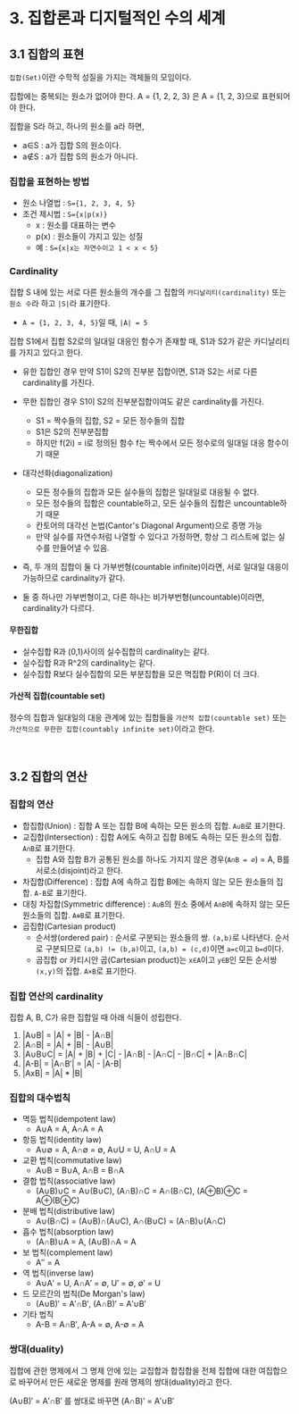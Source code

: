 # 3. 집합론과 디지털적인 수의 세계

## 3.1 집합의 표현

`집합(Set)`이란 수학적 성질을 가지는 객체들의 모임이다.

집합에는 중복되는 원소가 없어야 한다. A = {1, 2, 2, 3} 은 A = {1, 2, 3}으로 표현되어야 한다.

집합을 S라 하고, 하나의 원소를 a라 하면,

- a∈S : a가 집합 S의 원소이다.
- a∉S : a가 집합 S의 원소가 아니다.

### 집합을 표현하는 방법

- 원소 나열법 : `S={1, 2, 3, 4, 5}`
- 조건 제시법 : `S={x|p(x)}`
  - x : 원소를 대표하는 변수
  - p(x) : 원소들이 가지고 있는 성질
  - 예 : `S={x|x는 자연수이고 1 < x < 5}`

### Cardinality

집합 S 내에 있는 서로 다른 원소들의 개수를 그 집합의 `카디날리티(cardinality)` 또는 `원소 수`라 하고 `|S|`라 표기한다.

- `A = {1, 2, 3, 4, 5}`일 때, `|A| = 5`

집합 S1에서 집합 S2로의 일대일 대응인 함수가 존재할 때, S1과 S2가 같은 카디날리티를 가지고 있다고 한다.

- 유한 집합인 경우 만약 S1이 S2의 진부분 집합이면, S1과 S2는 서로 다른 cardinality를 가진다.
- 무한 집합인 경우 S1이 S2의 진부분집합이여도 같은 cardinality를 가진다.
  - S1 = 짝수들의 집합, S2 = 모든 정수들의 집합
  - S1은 S2의 진부분집합
  - 하지만 f(2i) = i로 정의된 함수 f는 짝수에서 모든 정수로의 일대일 대응 함수이기 때문
- 대각선화(diagonalization)

  - 모든 정수들의 집합과 모든 실수들의 집합은 일대일로 대응될 수 없다.
  - 모든 정수들의 집합은 countable하고, 모든 실수들의 집합은 uncountable하기 때문
  - 칸토어의 대각선 논법(Cantor's Diagonal Argument)으로 증명 가능
  - 만약 실수를 자연수처럼 나열할 수 있다고 가정하면, 항상 그 리스트에 없는 실수를 만들어낼 수 있음.

- 즉, 두 개의 집합이 둘 다 가부번형(countable infinite)이라면, 서로 일대일 대응이 가능하므로 cardinality가 같다.
- 둘 중 하나만 가부번형이고, 다른 하나는 비가부번형(uncountable)이라면, cardinality가 다르다.

#### 무한집합

- 실수집합 R과 (0,1)사이의 실수집합의 cardinality는 같다.
- 실수집합 R과 R^2의 cardinality는 같다.
- 실수집합 R보다 실수집합의 모든 부분집합을 모은 멱집합 P(R)이 더 크다.

#### 가산적 집합(countable set)

정수의 집합과 일대일의 대응 관계에 있는 집합들을 `가산적 집합(countable set)` 또는 `가산적으로 무한한 집합(countably infinite set)`이라고 한다.

<br/>

## 3.2 집합의 연산

### 집합의 연산

- 합집합(Union) : 집합 A 또는 집합 B에 속하는 모든 원소의 집합. `A∪B`로 표기한다.
- 교집합(Intersection) : 집합 A에도 속하고 집합 B에도 속하는 모든 원소의 집합. `A∩B`로 표기한다.
  - 집합 A와 집합 B가 공통된 원소를 하나도 가지지 않은 경우(`A∩B = ∅`) = A, B를 서로소(disjoint)라고 한다.
- 차집합(Difference) : 집합 A에 속하고 집합 B에는 속하지 않는 모든 원소들의 집합. `A-B`로 표기한다.
- 대칭 차집합(Symmetric difference) : `A∪B`의 원소 중에서 `A∩B`에 속하지 않는 모든 원소들의 집합. `A⊕B`로 표기한다.
- 곱집합(Cartesian product)
  - 순서쌍(ordered pair) : 순서로 구분되는 원소들의 쌍. `(a,b)`로 나타낸다. 순서로 구분되므로 `(a,b) != (b,a)`이고, `(a,b) = (c,d)`이면 `a=c`이고 `b=d`이다.
  - 곱집합 or 카티시안 곱(Cartesian product)는 `x∈A`이고 `y∈B`인 모든 순서쌍 `(x,y)`의 집합. `A×B`로 표기한다.

### 집합 연산의 cardinality

집합 A, B, C가 유한 집합일 때 아래 식들이 성립한다.

  1. |A∪B| = |A| + |B| - |A∩B|
  2. |A∩B| = |A| + |B| - |A∪B|
  3. |A∪B∪C| = |A| + |B| + |C| - |A∩B| - |A∩C| - |B∩C| + |A∩B∩C|
  4. |A-B| = |A∩B′| = |A| - |A-B|
  5. |AxB| = |A| * |B|

### 집합의 대수법칙

- 멱등 법칙(idempotent law)
  - A∪A = A, A∩A = A
- 항등 법칙(identity law)
  - A∪∅ = A, A∩∅ = ∅, A∪U = U, A∩U = A
- 교환 법칙(commutative law)
  - A∪B = B∪A, A∩B = B∩A
- 결합 법칙(associative law)
  - (A∪B)∪C = A∪(B∪C), (A∩B)∩C = A∩(B∩C), (A⊕B)⊕C = A⊕(B⊕C)
- 분배 법칙(distributive law)
  - A∪(B∩C) = (A∪B)∩(A∪C), A∩(B∪C) = (A∩B)∪(A∩C)
- 흡수 법칙(absorption law)
  - (A∩B)∪A = A, (A∪B)∩A = A
- 보 법칙(complement law)
  - A′′ = A
- 역 법칙(inverse law)
  - A∪A′ = U, A∩A′ = ∅, U′ = ∅, ∅′ = U
- 드 모르간의 법칙(De Morgan's law)
  - (A∪B)′ = A′∩B′, (A∩B)′ = A′∪B′
- 기타 법칙
  - A-B = A∩B′, A-A = ∅, A-∅ = A

### 쌍대(duality)

집합에 관한 명제에서 그 명제 안에 있는 교집합과 합집합을 전체 집합에 대한 여집합으로 바꾸어서 만든 새로운 명제를 원래 명제의 쌍대(duality)라고 한다.

(A∪B)′ = A′∩B′ 를 쌍대로 바꾸면 (A∩B)′ = A′∪B′


